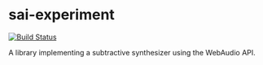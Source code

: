 
# sai-experiment

[![Build Status](https://travis-ci.org/nicolas-van/sai-experiment.svg?branch=master)](https://travis-ci.org/nicolas-van/sai-experiment)

A library implementing a subtractive synthesizer using the WebAudio API.
